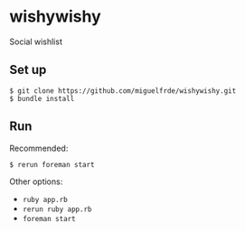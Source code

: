 wishywishy
==========

Social wishlist

## Set up

```
$ git clone https://github.com/miguelfrde/wishywishy.git
$ bundle install
```

## Run

Recommended:

```
$ rerun foreman start
```

Other options:

- `ruby app.rb`
- `rerun ruby app.rb`
- `foreman start`
